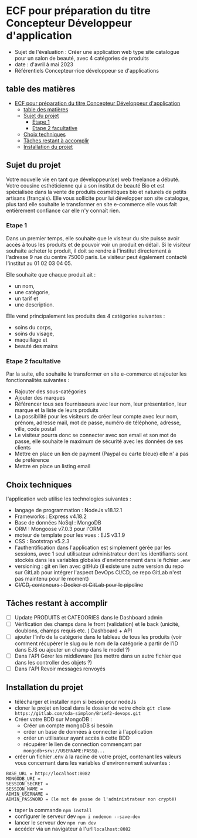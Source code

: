 # ECF pour préparation du titre Concepteur Développeur d'application

- Sujet de l'évaluation : Créer une application web type site catalogue pour un salon de beauté, avec 4 catégories de produits
- date : d'avril à mai 2023
- Référentiels  Concepteur⋅rice développeur⋅se d'applications

## table des matières

- [ECF pour préparation du titre Concepteur Développeur d'application](#ecf-pour-préparation-du-titre-concepteur-développeur-dapplication)
  - [table des matières](#table-des-matières)
  - [Sujet du projet](#sujet-du-projet)
    - [Etape 1](#etape-1)
    - [Etape 2 facultative](#etape-2-facultative)
  - [Choix techniques](#choix-techniques)
  - [Tâches restant à accomplir](#tâches-restant-à-accomplir)
  - [Installation du projet](#installation-du-projet)

## Sujet du projet

Votre nouvelle vie en tant que développeur(se) web freelance a débuté. Votre cousine esthéticienne qui a son institut de beauté Bio et est spécialisée dans la vente de produits cosmétiques bio et naturels de petits artisans (français). Elle vous sollicite pour lui développer son site catalogue, plus tard elle souhaite le transformer en site e-commerce elle vous fait entièrement confiance car elle n'y connaît rien.

### Etape 1

Dans un premier temps, elle souhaite que le visiteur du site puisse avoir accès à tous les produits et de pouvoir voir un produit en détail. Si le visiteur souhaite acheter le produit, il doit se rendre à l'institut directement à l'adresse 9 rue du centre 75000 paris. Le visiteur peut également contacté l'institut au 01 02 03 04 05.

Elle souhaite que chaque produit ait :

- un nom,
- une catégorie,
- un tarif et
- une description.

Elle vend principalement les produits des 4 catégories suivantes :

- soins du corps,
- soins du visage,
- maquillage et
- beauté des mains

### Etape 2 facultative

Par la suite, elle souhaite le transformer en site e-commerce et rajouter les fonctionnalités suivantes :

- Rajouter des sous-catégories
- Ajouter des marques
- Référencer tous ses fournisseurs avec leur nom, leur présentation, leur marque et la liste de leurs produits
- La possibilité pour les visiteurs de créer leur compte avec leur nom, prénom, adresse mail, mot de passe, numéro de téléphone, adresse, ville, code postal
- Le visiteur pourra donc se connecter avec son email et son mot de passe, elle souhaite le maximum de sécurité avec les données de ses clients
- Mettre en place un lien de payment (Paypal ou carte bleue) elle n' a pas de préférence
- Mettre en place un listing email

## Choix techniques

l'application web utilise les technologies suivantes :

- langage de programmation : NodeJs v18.12.1
- Frameworks : Express v4.18.2
- Base de données NoSql : MongoDB
- ORM : Mongoose v7.0.3 pour l'ORM
- moteur de template pour les vues : EJS v3.1.9
- CSS : Bootstrap v5.2.3
- l'authentification dans l'application est simplement gérée par les sessions, avec 1 seul utilisateur administrateur dont les identifiants sont stockés dans les variables globales d'environnement dans le fichier `.env`
- versioning : git en lien avec gitHub (il existe une autre version du repo sur GitLab pour intégrer l'aspect DevOps CI/CD, ce repo GitLab n'est pas maintenu pour le moment)
- ~~CI/CD, conteneurs : Docker et GitLab pour le pipeline~~

## Tâches restant à accomplir

- [ ] Update PRODUITS et CATEGORIES dans le Dashboard admin
- [ ] Vérification des champs dans le front (validation) et le back (unicité, doublons, champs requis etc. ) Dashboard + API
- [ ] ajouter l’info de la catégorie dans le tableau de tous les produits (voir comment récupérer le slug ou le nom de la catégorie a partir de l’ID dans EJS ou ajouter un champ dans le model ?)
- [ ] Dans l'API Gérer les middleware (les mettre dans un autre fichier que dans les controller des objets ?)
- [ ] Dans l'API Revoir messages renvoyés

## Installation du projet

- télécharger et installer npm si besoin pour nodeJs
- cloner le projet en local dans le dossier de votre choix `git clone https://gitlab.com/cda-simplon/Brief2-devops.git`
- Créer votre BDD sur MongoDB :
  - Créer un compte mongoDB si besoin
  - créer un base de données à connecter à l'application
  - créer un utilisateur ayant accès à cette BDD
  - récupérer le lien de connection commençant par `mongodb+srv://USERNAME:PASS@...`
- créer un fichier .env à la racine de votre projet, contenant les valeurs vous concernant dans les variables d'environnement suivantes :
  
```text
BASE_URL = http://localhost:8082
MONGODB_URI = 
SESSION_SECRET = 
SESSION_NAME =
ADMIN_USERNAME =
ADMIN_PASSWORD = (le mot de passe de l'administrateur non crypté)
```

- taper la commande `npm install`
- configurer le serveur dev `npm i nodemon --save-dev`
- lancer le serveur dev `npm run dev`
- accéder via un navigateur à l'url `localhost:8082`

<!-- TODO vérifier que la procédure est complète -->
